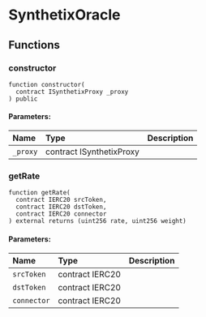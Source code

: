 # SynthetixOracle





## Functions
### constructor
```solidity
function constructor(
  contract ISynthetixProxy _proxy
) public
```


#### Parameters:
| Name | Type | Description                                                          |
| :--- | :--- | :------------------------------------------------------------------- |
|`_proxy` | contract ISynthetixProxy | 


### getRate
```solidity
function getRate(
  contract IERC20 srcToken,
  contract IERC20 dstToken,
  contract IERC20 connector
) external returns (uint256 rate, uint256 weight)
```


#### Parameters:
| Name | Type | Description                                                          |
| :--- | :--- | :------------------------------------------------------------------- |
|`srcToken` | contract IERC20 | 
|`dstToken` | contract IERC20 | 
|`connector` | contract IERC20 | 


